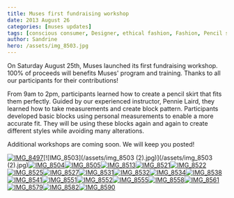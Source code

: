 ```yaml
---
title: Muses first fundraising workshop
date: 2013 August 26
categories: [muses updates]
tags: [conscious consumer, Designer, ethical fashion, Fashion, Pencil skirt, refugees, resettlement, Seattle, slow fashion, social cause, Washington state]
author: Sandrine
hero: /assets/img_8503.jpg
---
```

On Saturday August 25th, Muses launched its first fundraising workshop. 100% of proceeds will benefits Muses' program and training. Thanks to all our participants for their contributions!

From 9am to 2pm, participants learned how to create a pencil skirt that fits them perfectly. Guided by our experienced instructor, Pennie Laird, they learned how to take measurements and create block pattern. Participants developed basic blocks using personal measurements to enable a more accurate fit. They will be using these blocks again and again to create different styles while avoiding many alterations.

Additional workshops are coming soon. We will keep you posted!

[![IMG_8497](/assets/img_8497.jpg?w=470)](http://musesseattle.files.wordpress.com/2013/08/img_8497.jpg)[![IMG_8503](/assets/img_8503 (2).jpg)](/assets/img_8503 (2).jpg)[![IMG_8504](/assets/img_8504.jpg?w=470)](http://musesseattle.files.wordpress.com/2013/08/img_8504.jpg)[![IMG_8505](/assets/img_8505.jpg?w=470)](http://musesseattle.files.wordpress.com/2013/08/img_8505.jpg)[![IMG_8513](/assets/img_8513.jpg?w=470)](http://musesseattle.files.wordpress.com/2013/08/img_8513.jpg)[![IMG_8521](/assets/img_8521.jpg?w=470)](http://musesseattle.files.wordpress.com/2013/08/img_8521.jpg)[![IMG_8522](/assets/img_8522.jpg?w=470)](http://musesseattle.files.wordpress.com/2013/08/img_8522.jpg)[![IMG_8525](/assets/img_8525.jpg?w=470)](http://musesseattle.files.wordpress.com/2013/08/img_8525.jpg)[![IMG_8527](/assets/img_8527.jpg?w=470)](http://musesseattle.files.wordpress.com/2013/08/img_8527.jpg)[![IMG_8531](/assets/img_8531.jpg?w=470)](http://musesseattle.files.wordpress.com/2013/08/img_8531.jpg)[![IMG_8532](/assets/img_8532.jpg?w=470)](http://musesseattle.files.wordpress.com/2013/08/img_8532.jpg)[![IMG_8534](/assets/img_8534.jpg?w=470)](http://musesseattle.files.wordpress.com/2013/08/img_8534.jpg)[![IMG_8538](/assets/img_8538.jpg?w=470)](http://musesseattle.files.wordpress.com/2013/08/img_8538.jpg)[![IMG_8541](/assets/img_8541.jpg?w=470)](http://musesseattle.files.wordpress.com/2013/08/img_8541.jpg)[![IMG_8551](/assets/img_8551.jpg?w=470)](http://musesseattle.files.wordpress.com/2013/08/img_8551.jpg)[![IMG_8552](/assets/img_8552.jpg?w=470)](http://musesseattle.files.wordpress.com/2013/08/img_8552.jpg)[![IMG_8555](/assets/img_8555.jpg?w=470)](http://musesseattle.files.wordpress.com/2013/08/img_8555.jpg)[![IMG_8558](/assets/img_8558.jpg?w=470)](http://musesseattle.files.wordpress.com/2013/08/img_8558.jpg)[![IMG_8561](/assets/img_8561.jpg?w=470)](http://musesseattle.files.wordpress.com/2013/08/img_8561.jpg)[![IMG_8579](/assets/img_8579.jpg?w=470)](http://musesseattle.files.wordpress.com/2013/08/img_8579.jpg)[![IMG_8582](/assets/img_8582.jpg?w=470)](http://musesseattle.files.wordpress.com/2013/08/img_8582.jpg)[![IMG_8590](/assets/img_8590.jpg?w=470)](http://musesseattle.files.wordpress.com/2013/08/img_8590.jpg)